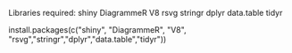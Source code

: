 

Libraries required:
shiny
DiagrammeR
V8
rsvg
stringr
dplyr
data.table
tidyr

install.packages(c("shiny", "DiagrammeR", "V8", "rsvg","stringr","dplyr","data.table","tidyr"))

